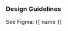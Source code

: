 <script setup>
const props = defineProps({
  name: String,
  link: String,
});
</script>
### Design Guidelines
See Figma: <a :href="link" target="_blank">{{ name }}</a>

